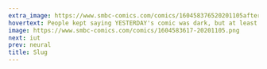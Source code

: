 ```yaml
---
extra_image: https://www.smbc-comics.com/comics/160458376520201105after.png
hovertext: People kept saying YESTERDAY's comic was dark, but at least it had a butt in it.
image: https://www.smbc-comics.com/comics/1604583617-20201105.png
next: iut
prev: neural
title: Slug
---
```


